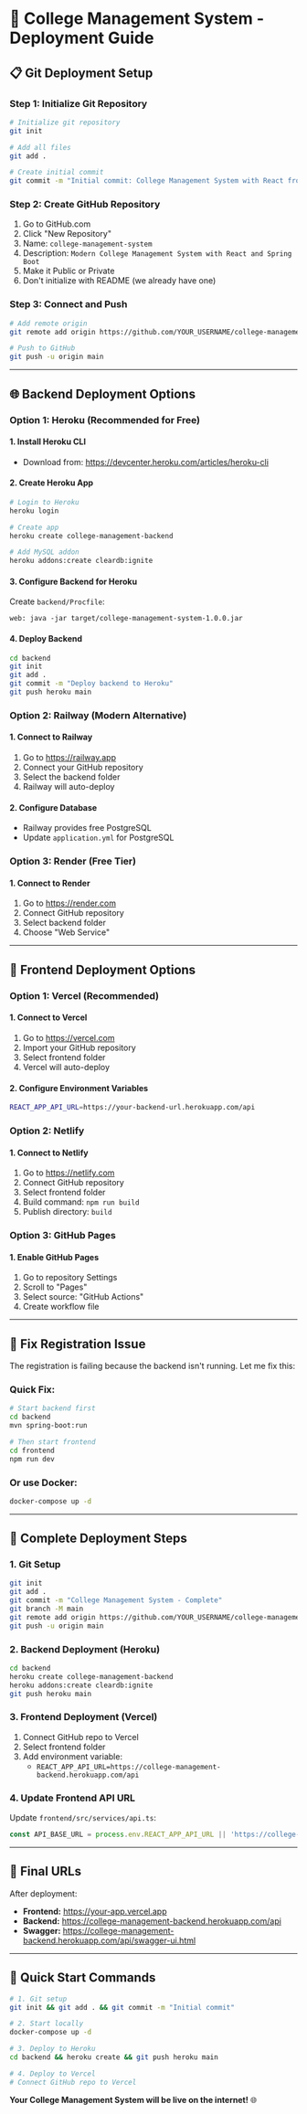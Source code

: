 # 🚀 College Management System - Deployment Guide

## 📋 **Git Deployment Setup**

### **Step 1: Initialize Git Repository**
```bash
# Initialize git repository
git init

# Add all files
git add .

# Create initial commit
git commit -m "Initial commit: College Management System with React frontend and Spring Boot backend"
```

### **Step 2: Create GitHub Repository**
1. Go to GitHub.com
2. Click "New Repository"
3. Name: `college-management-system`
4. Description: `Modern College Management System with React and Spring Boot`
5. Make it Public or Private
6. Don't initialize with README (we already have one)

### **Step 3: Connect and Push**
```bash
# Add remote origin
git remote add origin https://github.com/YOUR_USERNAME/college-management-system.git

# Push to GitHub
git push -u origin main
```

---

## 🌐 **Backend Deployment Options**

### **Option 1: Heroku (Recommended for Free)**

#### **1. Install Heroku CLI**
- Download from: https://devcenter.heroku.com/articles/heroku-cli

#### **2. Create Heroku App**
```bash
# Login to Heroku
heroku login

# Create app
heroku create college-management-backend

# Add MySQL addon
heroku addons:create cleardb:ignite
```

#### **3. Configure Backend for Heroku**
Create `backend/Procfile`:
```
web: java -jar target/college-management-system-1.0.0.jar
```

#### **4. Deploy Backend**
```bash
cd backend
git init
git add .
git commit -m "Deploy backend to Heroku"
git push heroku main
```

### **Option 2: Railway (Modern Alternative)**

#### **1. Connect to Railway**
1. Go to https://railway.app
2. Connect your GitHub repository
3. Select the backend folder
4. Railway will auto-deploy

#### **2. Configure Database**
- Railway provides free PostgreSQL
- Update `application.yml` for PostgreSQL

### **Option 3: Render (Free Tier)**

#### **1. Connect to Render**
1. Go to https://render.com
2. Connect GitHub repository
3. Select backend folder
4. Choose "Web Service"

---

## 🎨 **Frontend Deployment Options**

### **Option 1: Vercel (Recommended)**

#### **1. Connect to Vercel**
1. Go to https://vercel.com
2. Import your GitHub repository
3. Select frontend folder
4. Vercel will auto-deploy

#### **2. Configure Environment Variables**
```bash
REACT_APP_API_URL=https://your-backend-url.herokuapp.com/api
```

### **Option 2: Netlify**

#### **1. Connect to Netlify**
1. Go to https://netlify.com
2. Connect GitHub repository
3. Select frontend folder
4. Build command: `npm run build`
5. Publish directory: `build`

### **Option 3: GitHub Pages**

#### **1. Enable GitHub Pages**
1. Go to repository Settings
2. Scroll to "Pages"
3. Select source: "GitHub Actions"
4. Create workflow file

---

## 🔧 **Fix Registration Issue**

The registration is failing because the backend isn't running. Let me fix this:

### **Quick Fix:**
```bash
# Start backend first
cd backend
mvn spring-boot:run

# Then start frontend
cd frontend
npm run dev
```

### **Or use Docker:**
```bash
docker-compose up -d
```

---

## 📱 **Complete Deployment Steps**

### **1. Git Setup**
```bash
git init
git add .
git commit -m "College Management System - Complete"
git branch -M main
git remote add origin https://github.com/YOUR_USERNAME/college-management-system.git
git push -u origin main
```

### **2. Backend Deployment (Heroku)**
```bash
cd backend
heroku create college-management-backend
heroku addons:create cleardb:ignite
git push heroku main
```

### **3. Frontend Deployment (Vercel)**
1. Connect GitHub repo to Vercel
2. Select frontend folder
3. Add environment variable:
   - `REACT_APP_API_URL=https://college-management-backend.herokuapp.com/api`

### **4. Update Frontend API URL**
Update `frontend/src/services/api.ts`:
```typescript
const API_BASE_URL = process.env.REACT_APP_API_URL || 'https://college-management-backend.herokuapp.com/api';
```

---

## 🎯 **Final URLs**

After deployment:
- **Frontend:** https://your-app.vercel.app
- **Backend:** https://college-management-backend.herokuapp.com/api
- **Swagger:** https://college-management-backend.herokuapp.com/api/swagger-ui.html

---

## 🚀 **Quick Start Commands**

```bash
# 1. Git setup
git init && git add . && git commit -m "Initial commit"

# 2. Start locally
docker-compose up -d

# 3. Deploy to Heroku
cd backend && heroku create && git push heroku main

# 4. Deploy to Vercel
# Connect GitHub repo to Vercel
```

**Your College Management System will be live on the internet!** 🌐
